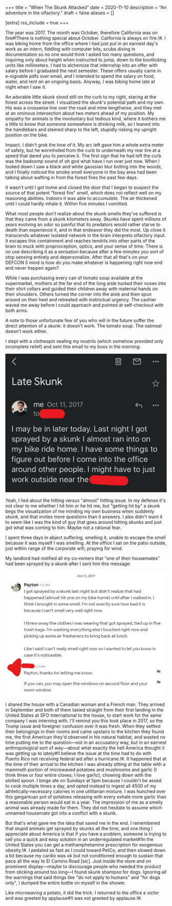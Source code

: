 +++
title = "When The Skunk Attacked"
date = 2020-11-10
description = "An adventure in the olfactory."
draft = false
aliases = []

[extra]
rss_include = true
+++

The year was 2017. The month was October, therefore California was on fire#!There is nothing special about October. California is always on fire.!#. I was biking home from the office where I had just put in an earnest day's work as an intern, fiddling with computer bits, scuba diving in documentation so no one would think I asked too many questions, and inquiring only about height when instructed to jump, down to the bootlicking units like millimeters. I had to alchemize that internship into an offer with salary before I graduated the next semester. These offers usually came in e-signable pdfs over email, and I intended to spend the salary on food, water, and rent on an ongoing basis. Anyway, I was biking home late at night when I saw it.

An adorable little skunk stood still on the curb to my right, staring at the forest across the street. I visualized the skunk's potential path and my own. His was a crosswise line over the road and mine lengthwise, and they met at an ominous intersection about two meters ahead of my position. My empathy for animals is the involuntary but tedious kind, where it bothers me a little to know that someone somewhere is drinking milk, so I leaned into the handlebars and steered sharp to the left, stupidly risking my upright position on the bike.

Impact. I didn't grok the how of it. My arc left gave him a whole extra meter of safety, but he wormholed from the curb to underneath my rear tire at a speed that dared you to perceive it. The first sign that he had left the curb was the badoomp sound of oh god what have I run over just now. When I looked down I saw a black and white gaussian blur bolting into the woods, and I finally noticed the smoke smell everyone in the bay area had been talking about wafting in from the forest fires the past few days. 

It wasn't until I got home and closed the door that I began to suspect the source of that potent "forest fire" smell, which does not reflect well on my reasoning abilities. Indoors it was able to _accumulate_. The air thickened until I could hardly inhale it. Within five minutes I vomitted.

What most people don't realize about the skunk smells they've suffered is that they came from a skunk kilometers away. Skunks have spent millions of years evolving an odor so painful that its predators would rather starve to death than experience it, and in that endeavor they did the most. Up close it transcends whatever isolated network in the brain interprets olfactory input. It escapes this containment and reaches tendrils into other parts of the brain to muck with proprioception, optics, and your sense of time. There is no use describing it as a sensation because after a few minutes you sort of stop sensing entirely and depersonalize. After that all that's on your DEFCON 5 mind is how do you make whatever is happening right now end and never happen again?

While I was purchasing every can of tomato soup available at the supermarket, mothers at the far end of the long aisle tucked their noses into their shirt collars and guided their children away with maternal hands on their shoulders. Others turned the corner into the aisle and then spun around on their heel and retreated with instinctual urgency. The cashier waved me away before I could approach and pointed at self-checkout with both arms.

A note to those unfortunate few of you who will in the future suffer the direct attention of a skunk: it doesn't work. The tomato soup. The oatmeal doesn't work either.

I slept with a clothespin sealing my nostrils (which somehow provided only incomplete relief) and sent this email to my boss in the morning:

![](boss_email.gif)

Yeah, I lied about the hitting versus "almost" hitting issue. In my defense it's not clear to me whether I hit him or he hit me, but "getting hit by" a skunk begs the visualization of me minding my own business when suddenly _skunk_, and that invites more questions than it answers. I also didn't want it to seem like I was the kind of guy that goes around hitting skunks and just got what was coming to him. Maybe not a rational fear.

I spent three days in abject suffering, smelling it, unable to escape the smell because it was myself I was smelling. At the office I sat on the patio outside, just within range of the corporate wifi, praying for wind.

My landlord had notified all my co-renters that "one of their housemates" had been sprayed by a skunk after I sent him this message:

![](landlord_email.gif)

I shared the house with a Canadian woman and a French man. They arrived in September and both of them taxied straight from their first landing in the United States at SFO International to the house, to start work for the same company I was interning with. I'll remind you this took place in 2017, so the Trump issue and foreigner confusion over it was fresh. When they settled their belongings in their rooms and came upstairs to the kitchen they found me, the first American they'd observed in his natural habitat, and wasted no time putting me to the question—not in an accusatory way, but in an earnest anthropological sort of way—about what exactly the hell America thought it was getting up to lately#!I believe the issue at the time had to do with Puerto Rico not receiving federal aid after a hurricane.!#. It happened that at the time of their arrival to the kitchen I was already sitting at the table with a mammoth portion of microwaved potatoes and mushrooms and garlic (I think three or four entire cloves; I love garlic), chowing down with the slotted spoon. I binge ate on Sundays at 5pm because I couldn't be assed to cook multiple times a day, and opted instead to ingest all 4500 of my athletically-necessary calories in one utilitarian mixture. I was hunched over this gargantuan pot of potatoes releasing with every exhale more garlic than a reasonable person would eat in a year. The impression of me as a smelly animal was already made for them. They did not hesitate to assume which unnamed housemate got into a conflict with a skunk.

But that's what gave me the idea that saved me in the end. I remembered that stupid animals get sprayed by skunks all the time, and one thing I appreciate about America is that if you have a problem, someone is trying to sell you a quick and easy solution in an underregulated market#!In the United States you can get a methamphetamine prescription for exogenous obesity.!#. I pedaled as fast as I could toward PetCo, and then slowed down a bit because my cardio was ok but not conditioned enough to sustain that pace all the way to El Camino Road [sic]. Just inside the store and on prominent display—maybe to discourage people who needed the product from sticking around too long—I found skunk shampoo for dogs. Ignoring all the warnings that said things like "do not apply to humans" and "for dogs only", I dumped the entire bottle on myself in the shower.

Like microwaving a potato, it did the trick. I returned to the office a victor and was greeted by applause#!I was not greeted by applause.!#.





